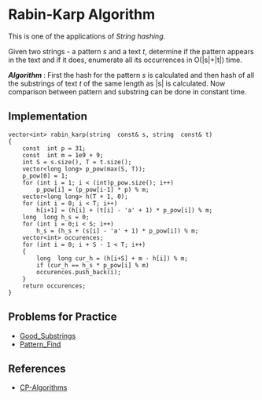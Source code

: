 # Rabin-Karp Algorithm

This is one of the applications of *String hashing*.

Given two strings - a pattern *s* and a text *t*, determine if the pattern appears in the text and if it does, enumerate all its occurrences in O(|s|+|t|) time.

***Algorithm*** : First the hash for the pattern *s* is calculated and then hash of all the substrings of text *t* of the same length as |s| is calculated. Now comparison between pattern and substring can be done in constant time.

## Implementation

    vector<int> rabin_karp(string  const& s, string  const& t) 
    {
        const  int p = 31; 
        const  int m = 1e9 + 9;
        int S = s.size(), T = t.size();
        vector<long long> p_pow(max(S, T));
        p_pow[0] = 1; 
        for (int i = 1; i < (int)p_pow.size(); i++)
            p_pow[i] = (p_pow[i-1] * p) % m;
        vector<long long> h(T + 1, 0); 
        for (int i = 0; i < T; i++) 
            h[i+1] = (h[i] + (t[i] - 'a' + 1) * p_pow[i]) % m; 
        long  long h_s = 0; 
        for (int i = 0;i < S; i++) 
            h_s = (h_s + (s[i] - 'a' + 1) * p_pow[i]) % m;
        vector<int> occurences; 
        for (int i = 0; i + S - 1 < T; i++) 
        { 
            long  long cur_h = (h[i+S] + m - h[i]) % m;
            if (cur_h == h_s * p_pow[i] % m) 
            occurences.push_back(i); 
        } 
        return occurences; 
    }

## Problems for Practice

- [Good_Substrings](https://codeforces.com/problemset/problem/271/D)
- [Pattern_Find](https://www.spoj.com/problems/NAJPF/)

## References

- [CP-Algorithms](https://cp-algorithms.com/)
